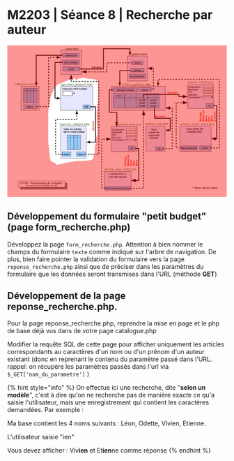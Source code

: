 # M2203 \| Séance 8 \| Recherche par auteur

![GitHub Logo](.gitbook/assets/seance09.jpg)

## Développement du formulaire "petit budget" \(page form\_recherche.php\)

Développez la page `form_recherche.php`. Attention à bien nommer le champs du formulaire `texte` comme indiqué sur l'arbre de navigation. De plus, bien faire pointer la validation du formulaire vers la page `reponse_recherche.php` ainsi que de préciser dans les paramètres du formulaire que les données seront transmises dans l'URL \(méthode **GET**\)

## Développement de la page reponse\_recherche.php.

Pour la page reponse\_recherche.php, reprendre la mise en page et le php de base déjà vus dans de votre page catalogue.php

Modifier la requête SQL de cette page pour afficher uniquement les articles correspondants au caractères d'un nom ou d'un prénom d'un auteur existant \(donc en reprenant le contenu du paramètre passé dans l'URL. rappel: on récupère les paramètres passés dans l'url via `$_GET['nom_du_parametre']` \)

{% hint style="info" %}
On effectue ici une recherche, dite "**selon un modèle**", c'est à dire qu'on ne recherche pas de manière exacte ce qu'a saisie l'utilisateur, mais une enregistrement qui contient les caractères demandées. Par exemple :

Ma base contient les 4 noms suivants : Léon, Odette, Vivien, Etienne.

L'utilisateur saisie "ien"

Vous devez afficher : Viv**ien** et Et**ien**ne comme réponse
{% endhint %}

